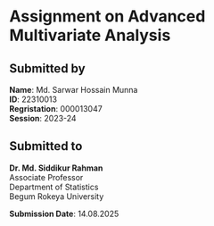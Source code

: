 # Assignment on Advanced Multivariate Analysis

## Submitted by
**Name**: Md. Sarwar Hossain Munna<br>
**ID**: 22310013<br>
**Regristation**: 000013047<br>
**Session**: 2023-24<br>

## Submitted to
**Dr. Md. Siddikur Rahman**<br>
Associate Professor<br>
Department of Statistics<br>
Begum Rokeya University<br>


**Submission Date**: 14.08.2025
